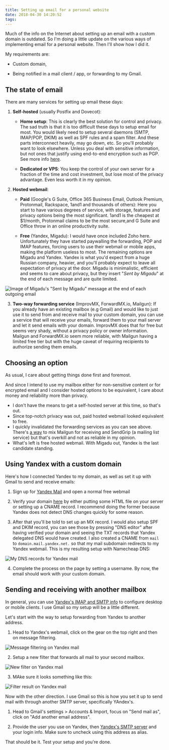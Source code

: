 ```yaml
---
title: Setting up email for a personal website
date: 2018-04-30 14:20:52
tags:
---
```


Much of the info on the Internet about setting up an email with a 
custom domain is outdated. So I'm doing a little update
on the various ways of implementing email for a personal website.
Then I'll show how I did it.

My requirements are:

- Custom domain,

- Being notified in a mail client / app, or forwarding to my Gmail.

## The state of email

There are many services for setting up email these days:

1. **Self-hosted** (usually Postfix and Dovecot): 

    - **Home setup**: This is clearly the best solution for control and privacy. The sad truth is that it is too difficult these days to setup email for most. You would likely need to setup several daemons (SMTP, IMAP/POP, DKIM) as well as SPF rules and a spam filter. And these parts interconnect heavily, may go down, etc. So you'll probably want to look elsewhere. Unless you deal with sensitive information, but not ones that justify using end-to-end encryption such as PGP. See more info [here](https://www.digitalocean.com/community/tutorials/why-you-may-not-want-to-run-your-own-mail-server).

    - **Dedicated or VPS**: You keep the control of your own server for a fraction of the time and cost investment, but lose most of the privacy advantage. Even less worth it in my opinion.

2. **Hosted webmail**:

    - **Paid** (Google's G Suite, Office 365 Business Email, Outlook Premium, Protonmail, Rackspace, 1and1 and thousands of others): Here you start to have various degrees of service, with storage, features and privacy options being the most significant. 1and1 is the cheapest at $1/month, Protonmail claims to be the most secure,and G Suite and Office throw in an online productivity suite.

    - **Free** (Yandex, Migadu): I would have once included Zoho here. Unfortunately they have started paywalling the forwarding, POP and IMAP features, forcing users to use their webmail or mobile apps, making the platform useless to most. The remaining options are Migadu and Yandex. Yandex is what you'd expect from a huge Russian company, heavier, and you'll probably expect to leave all expectation of privacy at the door. Migadu is minimalistic, efficient and seems to care about privacy, but they insert "*Sent by Migadu*" at the end of each message and are quite limited.

![Image of Migadu's "Sent by Migadu" message at the end of each outgoing email](/images/120-email/migadu-caveat.png)

3. **Two-way forwarding service** (ImprovMX, ForwardMX.io, Mailgun): If you already have an existing mailbox (e.g Gmail) and would like to just use it to send from and receive mail to your custom domain, you can use a service that will receive your emails, forward them to your mail server and let it send emails with your domain. ImprovMX does that for free but seems very shady, without a privacy policy or owner information. Mailgun and ForwardMX.io seem more reliable, with Mailgun having a limited free tier but with the huge caveat of requiring recipients to authorize sending them emails.


## Choosing an option

As usual, I care about getting things done first and foremost.

And since I intend to use my mailbox either for non-sensitive content or for encrypted email and I consider hosted options to be equivalent,
I care about money and reliability more than privacy.

- I don't have the means to get a self-hosted server at this time, so that's out.
- Since top-notch privacy was out, paid hosted webmail looked equivalent to free.
- I quickly invalidated the forwarding services as you can see above. There's [a way](https://medium.com/issacaption/using-a-custom-domain-in-gmail-for-free-with-mailgun-and-sendgrid-2c54e681f378) to mix Mailgun for receiving and SendGrip (a mailing list service) but that's overkill and not as reliable in my opinion.
- What's left is free hosted webmail. With Migadu out, Yandex is the last candidate standing.

## Using Yandex with a custom domain

Here's how I connected Yandex to my domain, as well as set it up with Gmail to send and receive emails:

1. Sign up for [Yandex Mail](https://mail.yandex.com/) and open a normal free webmail

2. Verify your domain [here](https://domain.yandex.com/) by either putting some HTML file on your server or setting up a CNAME record. I recommend doing the former because Yandex does not detect DNS changes quickly for some reason.

3. After that you'll be told to set up an MX record. I would also setup SPF and DKIM record, you can see those by pressing "DNS editor" after having verified your domain and seeing the TXT records that Yandex delegated DNS would have created. I also created a CNAME from `mail` to `domain.mail.yandex.net.` so that my mail subdomain redirects to my Yandex webmail. This is my resulting setup with Namecheap DNS:

![My DNS records for Yandex mail](/images/120-email/records.png)

4. Complete the process on the page by setting a username. By now, the email should work with your custom domain.

## Sending and receiving with another mailbox

In general, you can use [Yandex's IMAP and SMTP info](https://yandex.com/support/mail/mail-clients.html) to configure desktop or mobile clients. I use Gmail so my setup will be a little different.

Let's start with the way to setup forwarding from Yandex to another address. 

1. Head to Yandex's webmail, click on the gear on the top right and then on message filtering.

![Message filtering on Yandex mail](/images/120-email/find-filtering.png)

2. Setup a new filter that forwards all mail to your second mailbox.

![New filter on Yandex mail](/images/120-email/filter.png)

3. MAke sure it looks something like this:

![Filter result on Yandex mail](/images/120-email/filter-result.png)

Now with the other direction. I use Gmail so this is how you set it up to send mail with through another SMTP server, specifically YAndex's. 

1. Head to Gmail's settings > Accounts & Import, focus on "Send mail as", click on "Add another email address". 

2. Provide the user you use on Yandex, then [Yandex's SMTP server](https://yandex.com/support/mail/mail-clients.html) and your login info. Make sure to uncheck using this address as alias.

That should be it. Test your setup and you're done.